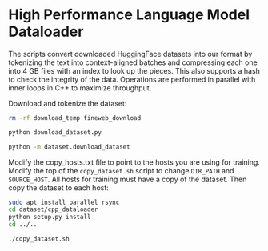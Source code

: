 # High Performance Language Model Dataloader

The scripts convert downloaded HuggingFace datasets into our format by tokenizing the text into context-aligned batches and compressing each one into 4 GB files with an index to look up the pieces.  This also supports a hash to check the integrity of the data.  Operations are performed in parallel with inner loops in C++ to maximize throughput.

Download and tokenize the dataset:

```bash
rm -rf download_temp fineweb_download

python download_dataset.py

python -m dataset.download_dataset
```

Modify the copy_hosts.txt file to point to the hosts you are using for training.  Modify the top of the `copy_dataset.sh` script to change `DIR_PATH` and `SOURCE_HOST`.  All hosts for training must have a copy of the dataset.  Then copy the dataset to each host:

```bash
sudo apt install parallel rsync
cd dataset/cpp_dataloader
python setup.py install
cd ../..
```

```bash
./copy_dataset.sh
```
